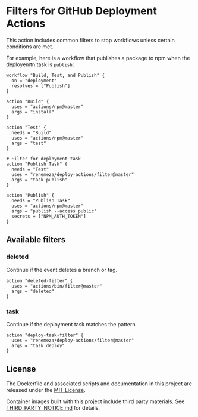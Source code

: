 # Filters for GitHub Deployment Actions

This action includes common filters to stop workflows unless certain conditions are met.

For example, here is a workflow that publishes a package to npm when the deployemtn task is `publish`:

```workflow
workflow "Build, Test, and Publish" {
  on = "deployment"
  resolves = ["Publish"]
}

action "Build" {
  uses = "actions/npm@master"
  args = "install"
}

action "Test" {
  needs = "Build"
  uses = "actions/npm@master"
  args = "test"
}

# Filter for deployment task
action "Publish Task" {
  needs = "Test"
  uses = "renemeza/deploy-actions/filter@master"
  args = "task publish"
}

action "Publish" {
  needs = "Publish Task"
  uses = "actions/npm@master"
  args = "publish --access public"
  secrets = ["NPM_AUTH_TOKEN"]
}
```

## Available filters

### deleted

Continue if the event deletes a branch or tag.

```workflow
action "deleted-filter" {
  uses = "actions/bin/filter@master"
  args = "deleted"
}
```

### task

Continue if the deployment task matches the pattern

```workflow
action "deploy-task-filter" {
  uses = "renemeza/deploy-actions/filter@master"
  args = "task deploy"
}
```

## License

The Dockerfile and associated scripts and documentation in this project are released under the [MIT License](LICENSE).

Container images built with this project include third party materials. See [THIRD_PARTY_NOTICE.md](THIRD_PARTY_NOTICE.md) for details.
